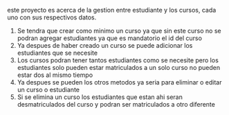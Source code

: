 este proyecto es acerca de la gestion entre 
estudiante y los cursos, cada uno con sus 
respectivos datos.
1. Se tendra que crear como minimo un curso
ya que sin este curso no se podran agregar estudiantes 
ya que es mandatorio el id del curso
2. Ya despues de haber creado un curso
se puede adicionar los estudiantes que
se necesite
3. Los cursos podran tener tantos estudiantes como se necesite pero los estudiantes solo pueden estar matriculados a un solo curso no pueden estar dos al mismo tiempo
4. Ya despues se pueden los otros metodos ya seria para eliminar o editar un curso o estudiante
5. Si se elimina un curso los estudiantes que estan ahi seran desmatriculados del curso y podran ser matriculados a otro diferente
